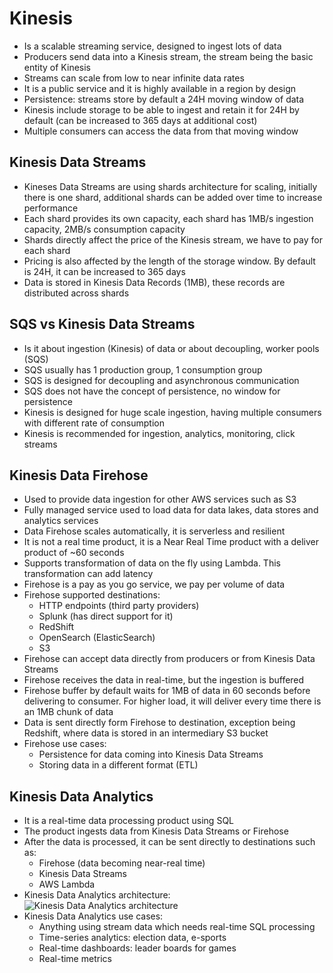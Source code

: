# Kinesis

- Is a scalable streaming service, designed to ingest lots of data
- Producers send data into a Kinesis stream, the stream being the basic entity of Kinesis
- Streams can scale from low to near infinite data rates
- It is a public service and it is highly available in a region by design
- Persistence: streams store by default a 24H moving window of data
- Kinesis include storage to be able to ingest and retain it for 24H by default (can be increased to 365 days at additional cost)
- Multiple consumers can access the data from that moving window

## Kinesis Data Streams

- Kineses Data Streams are using shards architecture for scaling, initially there is one shard, additional shards can be added over time to increase performance
- Each shard provides its own capacity, each shard has 1MB/s ingestion capacity, 2MB/s consumption capacity
- Shards directly affect the price of the Kinesis stream, we have to pay for each shard
- Pricing is also affected by the length of the storage window. By default is 24H, it can be increased to 365 days
- Data is stored in Kinesis Data Records (1MB), these records are distributed across shards

## SQS vs Kinesis Data Streams

- Is it about ingestion (Kinesis) of data or about decoupling, worker pools (SQS)
- SQS usually has 1 production group, 1 consumption group
- SQS is designed for decoupling and asynchronous communication
- SQS does not have the concept of persistence, no window for persistence
- Kinesis is designed for huge scale ingestion, having multiple consumers with different rate of consumption
- Kinesis is recommended for ingestion, analytics, monitoring, click streams

## Kinesis Data Firehose

- Used to provide data ingestion for other AWS services such as S3
- Fully managed service used to load data for data lakes, data stores and analytics services
- Data Firehose scales automatically, it is serverless and resilient
- It is not a real time product, it is a Near Real Time product with a deliver product of ~60 seconds
- Supports transformation of data on the fly using Lambda. This transformation can add latency
- Firehose is a pay as you go service, we pay per volume of data
- Firehose supported destinations:
    - HTTP endpoints (third party providers)
    - Splunk (has direct support for it)
    - RedShift
    - OpenSearch (ElasticSearch)
    - S3
- Firehose can accept data directly from producers or from Kinesis Data Streams
- Firehose receives the data in real-time, but the ingestion is buffered
- Firehose buffer by default waits for 1MB of data in 60 seconds before delivering to consumer. For higher load, it will deliver every time there is an 1MB chunk of data
- Data is sent directly form Firehose to destination, exception being Redshift, where data is stored in an intermediary S3 bucket
- Firehose use cases:
    - Persistence for data coming into Kinesis Data Streams
    - Storing data in a different format (ETL)

## Kinesis Data Analytics

- It is a real-time data processing product using SQL
- The product ingests data from Kinesis Data Streams or Firehose
- After the data is processed, it can be sent directly to destinations such as:
    - Firehose (data becoming near-real time)
    - Kinesis Data Streams
    - AWS Lambda
- Kinesis Data Analytics architecture:
    ![Kinesis Data Analytics architecture](images/KinesisDataAnalytics.png)
- Kinesis Data Analytics use cases:
    - Anything using stream data which needs real-time SQL processing
    - Time-series analytics: election data, e-sports
    - Real-time dashboards: leader boards for games
    - Real-time metrics